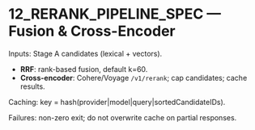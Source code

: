 # 12_RERANK_PIPELINE_SPEC — Fusion & Cross-Encoder

Inputs: Stage A candidates (lexical + vectors).

- **RRF**: rank-based fusion, default k=60.
- **Cross-encoder**: Cohere/Voyage `/v1/rerank`; cap candidates; cache results.

Caching: key = hash(provider|model|query|sortedCandidateIDs).

Failures: non-zero exit; do not overwrite cache on partial responses.
